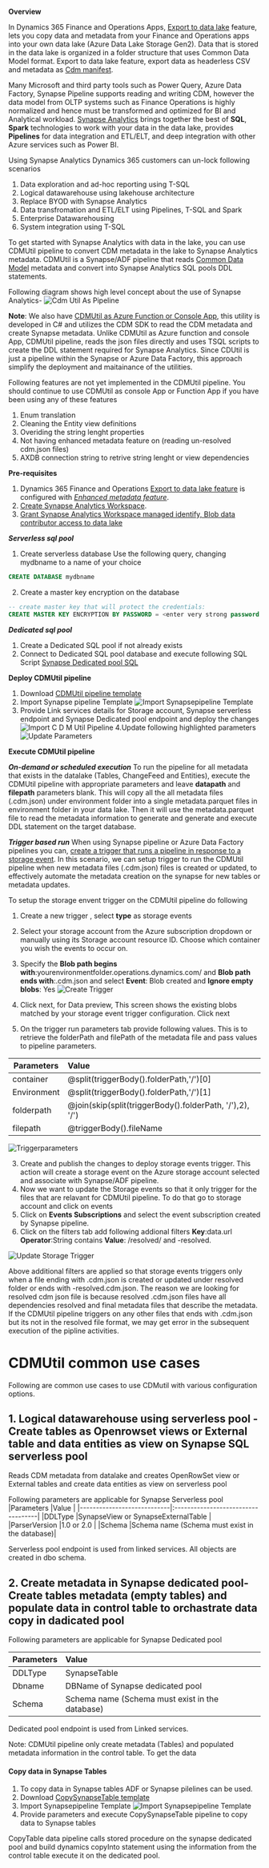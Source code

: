 
**Overview**

In Dynamics 365 Finance and Operations Apps, [Export to data lake](https://docs.microsoft.com/en-us/dynamics365/fin-ops-core/dev-itpro/data-entities/finance-data-azure-data-lake) feature, lets you copy data and metadata from your Finance and Operations apps into your own data lake (Azure Data Lake Storage Gen2). 
Data that is stored in the data lake is organized in a folder structure that uses Common Data Model format. 
Export to data lake feature, export data as headerless CSV and metadata as [Cdm manifest](https://docs.microsoft.com/en-us/common-data-model/cdm-manifest).  

Many Microsoft and third party tools such as Power Query, Azure Data Factory, Synapse Pipeline supports reading and writing CDM, 
however the data model from OLTP systems such as Finance Operations is highly normalized and hence must be transformed and optimized for BI and Analytical workload. 
[Synapse Analytics](https://docs.microsoft.com/en-us/azure/synapse-analytics/overview-what-is) brings together the best of **SQL**, **Spark** technologies to work with your data in the data lake, provides **Pipelines** for data integration and ETL/ELT, and deep integration with other Azure services such as Power BI. 

Using Synapse Analytics Dynamics 365 customers can un-lock following scenarios 

1. Data exploration and ad-hoc reporting using T-SQL 
2. Logical datawarehouse using lakehouse architecture 
3. Replace BYOD with Synapse Analytics
4. Data transfromation and ETL/ELT using Pipelines, T-SQL and Spark
5. Enterprise Datawarehousing
6. System integration using T-SQL

To get started with Synapse Analytics with data in the lake, you can use CDMUtil pipeline to convert CDM metadata in the lake to Synapse Analytics metadata. 
CDMUtil is a Synapse/ADF pipeline that reads [Common Data Model](https://docs.microsoft.com/en-us/common-data-model/) metadata and convert into Synapse Analytics SQL pools DDL statements. 

Following diagram shows high level concept about the use of Synapse Analytics- 
![Cdm Util As Pipeline](CdmUtilAsPipeline.png)


**Note**: We also have [CDMUtil as Azure Function or Console App](readme.md), this utility is developed in C# and utilizes the CDM SDK to read the CDM metadata and create Synapse metadata. 
Unlike CDMUtil as Azure function and console App, CDMUtil pipeline, reads the json files directly and uses TSQL scripts to create the DDL statement required for Synapse Analytics.
Since CDUtil is just a pipeline within the Synapse or Azure Data Factory, this approach simplify the deployment and maitainance of the utilities.

Following features are not yet implemented in the CDMUtil pipeline. You should continue to use CDMUtil as console App or Function App if you have been using any of these features  
1. Enum translation 
2. Cleaning the Entity view definitions 
3. Overiding the string lenght properties 
4. Not having enhanced metadata feature on (reading un-resolved cdm.json files)
5. AXDB connection string to retrive string lenght or view dependencies
             

**Pre-requisites**
1. Dynamics 365 Finance and Operations [Export to data lake feature](https://docs.microsoft.com/en-us/dynamics365/fin-ops-core/dev-itpro/data-entities/configure-export-data-lake) is configured with [*Enhanced metadata feature*](https://docs.microsoft.com/en-us/dynamics365/fin-ops-core/dev-itpro/data-entities/azure-data-lake-enhanced-metadata#enhanced-metadata-preview).
2. [Create Synapse Analytics Workspace](https://docs.microsoft.com/en-us/azure/synapse-analytics/quickstart-create-workspace). 
3. [Grant Synapse Analytics Workspace managed identify, Blob data contributor access to data lake](https://docs.microsoft.com/en-us/azure/synapse-analytics/security/how-to-grant-workspace-managed-identity-permissions#grant-permissions-to-managed-identity-after-workspace-creation)

***Serverless sql pool*** 
1. Create serverless database 
Use the following query, changing mydbname to a name of your choice
```SQL
CREATE DATABASE mydbname
```
2. Create a master key encryption on the database 
```SQL
-- create master key that will protect the credentials:
CREATE MASTER KEY ENCRYPTION BY PASSWORD = <enter very strong password here>
```
***Dedicated sql pool*** 
1. Create a Dedicated SQL pool if not already exists
2. Connect to Dedicated SQL pool database and execute following SQL Script [Synapse Dedicated pool SQL ](/Analytics/CDMUtilSolution/DataTransform_SynapseDedicatedPool.sql)    

**Deploy CDMUtil pipeline**

1. Download [CDMUtil pipeline template](/Analytics/CDMUtilSolution/CDMUtilPipeline.zip)    
2. Import Synapse pipeline Template ![Import Synapsepipeline Template](importsynapsepipelinetemplate.png)
3. Provide Link services details for Storage account, Synapse serverless endpoint and Synapse Dedicated pool endpoint and deploy the changes 
![Import C D M Util Pipeline](ImportCDMUtilPipeline.png)
4.Update following highlighted parameters  
![Update Parameters](updateParameters.png)

**Execute CDMUtil pipeline** 

***On-demand or scheduled execution*** 
To run the pipeline for all metadata that exists in the datalake (Tables, ChangeFeed and Entities), execute the CDMUtil pipeline with appropriate parameters and leave **datapath** and **filepath** parameters blank. 
This will copy all the all metadata files (.cdm.json) under environment folder into a single metadata.parquet files in environment folder in your data lake. 
Then it will use the metadata.parquet file to read the metadata information to generate and generate and execute DDL statement on the target database.    

***Trigger based run***
When using Synapse pipeline or Azure Data Factory pipelines you can, [create a trigger that runs a pipeline in response to a storage event](https://docs.microsoft.com/en-us/azure/data-factory/how-to-create-event-trigger?tabs=data-factory). 
In this scenario, we can setup trigger to run the CDMUtil pipeline when new metadata files (.cdm.json) files is created or updated, to effectively automate the metadata creation on the synapse for new tables or metadata updates. 

To setup the storage envent trigger on the CDMUtil pipeline do following 
1. Create a new trigger , select **type** as storage events
2. Select your storage account from the Azure subscription dropdown or manually using its Storage account resource ID. Choose which container you wish the events to occur on.  
3. Specify the **Blob path begins with**:yourenvironmentfolder.operations.dynamics.com/ and **Blob path ends with**:.cdm.json and select **Event**: Blob created and **Ignore empty blobs**: Yes 
![Create Trigger](createTrigger.png)

4. Click next, for Data preview, This screen shows the existing blobs matched by your storage event trigger configuration. Click next
5. On the trigger run parameters tab provide following values. This is to retrieve the folderPath and filePath of the metadata file and pass values to pipeline parameters. 

|Parameters                  |Value                               |
|----------------------------|:-----------------------------------|
|container                   |@split(triggerBody().folderPath,'/')[0]|
|Environment                 |@split(triggerBody().folderPath,'/')[1]|
|folderpath                  |@join(skip(split(triggerBody().folderPath, '/'),2), '/')|
|filepath                    |@triggerBody().fileName|

![Triggerparameters](triggerparameters.png)

3. Create and publish the changes to deploy storage events trigger. This action will create a storage event on the Azure storage account selected and associate with Synapse/ADF pipeline.
4. Now we want to update the Storage events so that it only trigger for the files that are relavant for CDMUtil pipeline. To do that go to storage account and click on events 
5. Click on **Events Subscriptions** and select the event subscription created by Synapse pipeline.    
6. Click on the filters tab add following addional filters 
**Key**:data.url 
**Operator**:String contains
**Value**: /resolved/ and -resolved. 
  
![Update Storage Trigger](updateStorageTrigger.png)

Above additional filters are applied so that storage events triggers only when a file ending with .cdm.json is created or updated under resolved folder or ends with -resolved.cdm.json.
The reason we are looking for resolved cdm json file is because resolved .cdm.json files have all dependencies resolved and final metadata files that describe the metadata.
If the CDMUtil pipeline triggers on any other files that ends with .cdm.json but its not in the resolved file format, we may get error in the subsequent execution of the pipline activities.  

# CDMUtil common use cases 

Following are common use cases to use CDMutil with various configuration options.

## 1. Logical datawarehouse using serverless pool - Create tables as Openrowset views or External table and data entities as view on Synapse SQL serverless pool
Reads CDM metadata from datalake and creates OpenRowSet view or External tables and create data entities as view on serverless pool 

Following parameters are applicable for Synapse Serverless pool 
|Parameters                  |Value                               |
|----------------------------|:-----------------------------------|
|DDLType                     |SynapseView or SynapseExternalTable |
|ParserVersion               |1.0 or 2.0                          |
|Schema                      |Schema name (Schema must exist in the database)|

Serverless pool endpoint is used from linked services. All objects are created in dbo schema.
 
## 2. Create metadata in Synapse dedicated pool- Create tables metadata (empty tables) and populate data in control table to orchastrate data copy in dadicated pool 

Following parameters are applicable for Synapse Dedicated pool 

|Parameters                  |Value                               |
|----------------------------|:-----------------------------------|
|DDLType                     |SynapseTable                        |
|Dbname                      |DBName of Synapse dedicated pool    |
|Schema                      |Schema name (Schema must exist in the database)|

Dedicated pool endpoint is used from Linked services. 

Note: CDMUtil pipeline only create metadata (Tables) and populated metadata information in the control table. To get the data   
#### Copy data in Synapse Tables
1. To copy data in Synapse tables ADF or Synapse pilelines can be used. 
2. Download [CopySynapseTable template](/Analytics/CDMUtilSolution/CopySynapseTable.zip)    
3. Import Synapsepipeline Template ![Import Synapsepipeline Template](importsynapsepipelinetemplate.png)
4. Provide parameters and execute CopySynapseTable pipeline to copy data to Synapse tables 

CopyTable data pipeline calls stored procedure on the synapse dedicated pool and build dynamics copyInto statement using the information from the control table execute it on the dedicated pool.  

 
